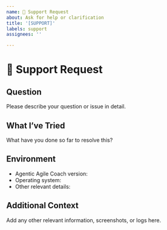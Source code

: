 ```yaml
---
name: 💬 Support Request
about: Ask for help or clarification
title: '[SUPPORT]'
labels: support
assignees: ''

---
```


# 💬 Support Request

## Question

Please describe your question or issue in detail.

## What I’ve Tried

What have you done so far to resolve this?

## Environment

- Agentic Agile Coach version:
- Operating system:
- Other relevant details:

## Additional Context

Add any other relevant information, screenshots, or logs here.
